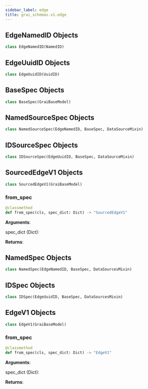 ```yaml
---
sidebar_label: edge
title: grai_schemas.v1.edge
---
```


## EdgeNamedID Objects

```python
class EdgeNamedID(NamedID)
```



## EdgeUuidID Objects

```python
class EdgeUuidID(UuidID)
```



## BaseSpec Objects

```python
class BaseSpec(GraiBaseModel)
```



## NamedSourceSpec Objects

```python
class NamedSourceSpec(EdgeNamedID, BaseSpec, DataSourceMixin)
```



## IDSourceSpec Objects

```python
class IDSourceSpec(EdgeUuidID, BaseSpec, DataSourceMixin)
```



## SourcedEdgeV1 Objects

```python
class SourcedEdgeV1(GraiBaseModel)
```

### from\_spec

```python
@classmethod
def from_spec(cls, spec_dict: Dict) -> "SourcedEdgeV1"
```

**Arguments**:

  spec_dict (Dict):


**Returns**:



## NamedSpec Objects

```python
class NamedSpec(EdgeNamedID, BaseSpec, DataSourcesMixin)
```



## IDSpec Objects

```python
class IDSpec(EdgeUuidID, BaseSpec, DataSourcesMixin)
```



## EdgeV1 Objects

```python
class EdgeV1(GraiBaseModel)
```



### from\_spec

```python
@classmethod
def from_spec(cls, spec_dict: Dict) -> "EdgeV1"
```

**Arguments**:

  spec_dict (Dict):


**Returns**:
